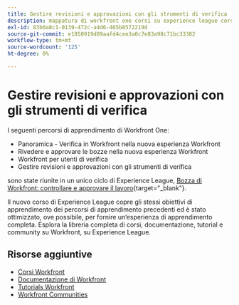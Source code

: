 ```yaml
---
title: Gestire revisioni e approvazioni con gli strumenti di verifica
description: mappatura di workfront one corsi su experience league corsi
exl-id: 83b0a8c1-0139-472c-a4d6-465b8572219d
source-git-commit: e1850919d89aafd4cee3a0c7e83a98c71bc33382
workflow-type: tm+mt
source-wordcount: '125'
ht-degree: 0%

---
```


# Gestire revisioni e approvazioni con gli strumenti di verifica

I seguenti percorsi di apprendimento di Workfront One:

* Panoramica - Verifica in Workfront nella nuova esperienza Workfront
* Rivedere e approvare le bozze nella nuova esperienza Workfront
* Workfront per utenti di verifica
* Gestire revisioni e approvazioni con gli strumenti di verifica

sono state riunite in un unico ciclo di Experience League, [Bozza di Workfront: controllare e approvare il lavoro](https://experienceleague.adobe.com/?recommended=Workfront-L-1-2022.1.proof){target="_blank"}.

Il nuovo corso di Experience League copre gli stessi obiettivi di apprendimento dei percorsi di apprendimento precedenti ed è stato ottimizzato, ove possibile, per fornire un’esperienza di apprendimento completa.  Esplora la libreria completa di corsi, documentazione, tutorial e community su Workfront, su Experience League.

## Risorse aggiuntive

* [Corsi Workfront](https://experienceleague.adobe.com/?lang=en&amp;Solution=Workfront#courses)
* [Documentazione di Workfront](https://experienceleague.adobe.com/docs/workfront.html)
* [Tutorials Workfront](https://experienceleague.adobe.com/docs/workfront-learn/tutorials-workfront/home.html)
* [Workfront Communities](https://experienceleaguecommunities.adobe.com/t5/workfront/ct-p/workfront)
